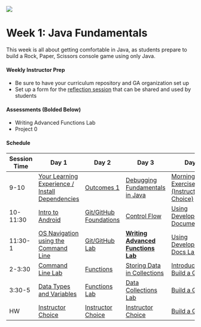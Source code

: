 ![](https://ga-dash.s3.amazonaws.com/production/assets/logo-9f88ae6c9c3871690e33280fcf557f33.png)

# Week 1: Java Fundamentals

This week is all about getting comfortable in Java, as students prepare to build a Rock, Paper, Scissors console game using only Java.

#### Weekly Instructor Prep

- Be sure to have your curriculum repository and GA organization set up
- Set up a form for the [reflection session](../recurring-materials/reflection) that can be shared and used by students

#### Assessments (Bolded Below)

- Writing Advanced Functions Lab
- Project 0

#### Schedule

Session Time | Day 1 | Day 2 | Day 3 | Day 4 | Day 5
 --- | --- | --- | --- | ---  | ---
9-10 | [Your Learning Experience / Install Dependencies][1-1A] | [Outcomes 1][1-2A] | [Debugging Fundamentals in Java][1-3A] | [Morning Exercise (Instructor Choice)][1-4A] | [Reflection][1-5A]
10-11:30 | [Intro to Android][1-1B] | [Git/GitHub Foundations][1-2B] | [Control Flow][1-3B] | [Using Developer Documentation][1-4B] | [Review Session][1-5B]
11:30-1 | [OS Navigation using the Command Line][1-1C] | [Git/GitHub Lab][1-2C] | [**Writing Advanced Functions Lab**][1-3C] | [Using Developer Docs Lab][1-4C] | [Build a Game!][1-5C]
2-3:30 | [Command Line Lab][1-1D] | [Functions][1-2D] | [Storing Data in Collections][1-3D] | [Introduce and Build a Game!][1-4D] | [Build a Game!][1-5D]
3:30-5 | [Data Types and Variables][1-1E] | [Functions Lab][1-2E] | [Data Collections Lab][1-3E] | [Build a Game!][1-4E] | [**Present your Game!**][1-5E]
HW | [Instructor Choice][1-1E] | [Instructor Choice][1-2E] | [Instructor Choice][1-3E] | [Build a Game!][1-4E] | [Instructor Choice][1-5E]

[1-1A]: baseline-materials/your-learning-experience-lesson
[1-1B]: baseline-materials/android-intro-lesson
[1-1C]: baseline-materials/os-navigation-lesson
[1-1D]: baseline-materials/command-line-lab
[1-1E]: baseline-materials/data-types-and-variables-lesson
[1-1F]: baseline-materials/xml-intro-hw

[1-2A]: ../recurring-materials/outcomes
[1-2B]: baseline-materials/git-github-lesson
[1-2C]: baseline-materials/git-github-lab
[1-2D]: baseline-materials/functions-lesson
[1-2E]: baseline-materials/functions-lab
[1-2F]: baseline-materials/xml-intro-hw

[1-3A]: baseline-materials/debugging-fundamentals-in-java-lesson
[1-3B]: baseline-materials/control-flow-lesson
[1-3C]: baseline-materials/functions-advanced-lab
[1-3D]: baseline-materials/data-collections-lesson
[1-3E]: baseline-materials/data-collections-lab
[1-3F]: baseline-materials/xml-intro-hw

[1-4A]: ../recurring-materials/morning-exercises-review
[1-4B]: baseline-materials/developer-documentation-lesson
[1-4C]: baseline-materials/developer-documentation-lab
[1-4D]: ../../03-projects/project-00
[1-4E]: ../recurring-materials/project-workshop
[1-4F]: ../../03-projects/project-00

[1-5A]: ../recurring-materials/reflection
[1-5B]: ../recurring-materials/morning-exercises-review
[1-5C]: ../recurring-materials/project-workshop
[1-5D]: ../recurring-materials/project-workshop
[1-5E]: ../recurring-materials/project-presentation
[1-5F]: baseline-materials/xml-intro-hw
